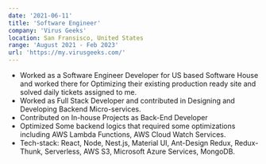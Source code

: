 ```yaml
---
date: '2021-06-11'
title: 'Software Engineer'
company: 'Virus Geeks'
location: San Fransisco, United States
range: 'August 2021 - Feb 2023'
url: 'https://my.virusgeeks.com/'
---
```


- Worked as a Software Engineer Developer for US based Software House and worked there for Optimizing their existing production ready site and solved daily tickets assigned to me.
- Worked as Full Stack Developer and contributed in Designing and Developing Backend Micro-services.
- Contributed on In-house Projects as Back-End Developer
- Optimized Some backend logics that required some optimizations including AWS Lambda Functions, AWS Cloud Watch Services.
- Tech-stack: React, Node, Nest.js, Material UI, Ant-Design Redux, Redux-Thunk, Serverless, AWS S3, Microsoft Azure Services, MongoDB.
